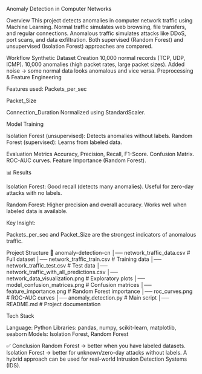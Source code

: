 Anomaly Detection in Computer Networks

Overview
This project detects anomalies in computer network traffic using Machine Learning.
Normal traffic simulates web browsing, file transfers, and regular connections.
Anomalous traffic simulates attacks like DDoS, port scans, and data exfiltration.
Both supervised (Random Forest) and unsupervised (Isolation Forest) approaches are compared.

Workflow
Synthetic Dataset Creation
10,000 normal records (TCP, UDP, ICMP).
10,000 anomalies (high packet rates, large packet sizes).
Added noise → some normal data looks anomalous and vice versa.
Preprocessing & Feature Engineering

Features used:
Packets_per_sec

Packet_Size

Connection_Duration
Normalized using StandardScaler.

Model Training

Isolation Forest (unsupervised): Detects anomalies without labels.
Random Forest (supervised): Learns from labeled data.

Evaluation Metrics
Accuracy, Precision, Recall, F1-Score.
Confusion Matrix.
ROC-AUC curves.
Feature Importance (Random Forest).

📊 Results

Isolation Forest:
Good recall (detects many anomalies).
Useful for zero-day attacks with no labels.

Random Forest:
Higher precision and overall accuracy.
Works well when labeled data is available.

Key Insight:

Packets_per_sec and Packet_Size are the strongest indicators of anomalous traffic.

Project Structure
📁 anomaly-detection-cn
│── network_traffic_data.csv              # Full dataset
│── network_traffic_train.csv             # Training data
│── network_traffic_test.csv              # Test data
│── network_traffic_with_all_predictions.csv
│── network_data_visualization.png        # Exploratory plots
│── model_confusion_matrices.png          # Confusion matrices
│── feature_importance.png                # Random Forest importance
│── roc_curves.png                        # ROC-AUC curves
│── anomaly_detection.py                  # Main script
│── README.md                             # Project documentation

Tech Stack

Language: Python
Libraries: pandas, numpy, scikit-learn, matplotlib, seaborn
Models: Isolation Forest, Random Forest

✅ Conclusion
Random Forest → better when you have labeled datasets.
Isolation Forest → better for unknown/zero-day attacks without labels.
A hybrid approach can be used for real-world Intrusion Detection Systems (IDS).
